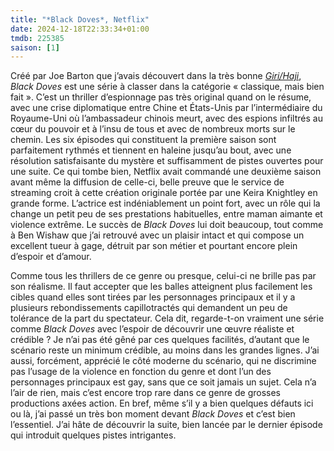 ```yaml
---
title: "*Black Doves*, Netflix"
date: 2024-12-18T22:33:34+01:00
tmdb: 225385 
saison: [1]
---
```


Créé par Joe Barton que j’avais découvert dans la très bonne [*Giri/Haji*](https://voiretmanger.fr/giri-haji-barton-bbc/), *Black Doves* est une série à classer dans la catégorie « classique, mais bien fait ». C’est un thriller d’espionnage pas très original quand on le résume, avec une crise diplomatique entre Chine et États-Unis par l’intermédiaire du Royaume-Uni où l’ambassadeur chinois meurt, avec des espions infiltrés au cœur du pouvoir et à l’insu de tous et avec de nombreux morts sur le chemin. Les six épisodes qui constituent la première saison sont parfaitement rythmés et tiennent en haleine jusqu’au bout, avec une résolution satisfaisante du mystère et suffisamment de pistes ouvertes pour une suite. Ce qui tombe bien, Netflix avait commandé une deuxième saison avant même la diffusion de celle-ci, belle preuve que le service de streaming croit à cette création originale portée par une Keira Knightley en grande forme. L’actrice est indéniablement un point fort, avec un rôle qui la change un petit peu de ses prestations habituelles, entre maman aimante et violence extrême. Le succès de *Black Doves* lui doit beaucoup, tout comme à Ben Wishaw que j’ai retrouvé avec un plaisir intact et qui compose un excellent tueur à gage, détruit par son métier et pourtant encore plein d’espoir et d’amour.

Comme tous les thrillers de ce genre ou presque, celui-ci ne brille pas par son réalisme. Il faut accepter que les balles atteignent plus facilement les cibles quand elles sont tirées par les personnages principaux et il y a plusieurs rebondissements capillotractés qui demandent un peu de tolérance de la part du spectateur. Cela dit, regarde-t-on vraiment une série comme *Black Doves* avec l’espoir de découvrir une œuvre réaliste et crédible ? Je n’ai pas été gêné par ces quelques facilités, d’autant que le scénario reste un minimum crédible, au moins dans les grandes lignes. J’ai aussi, forcément, apprécié le côté moderne du scénario, qui ne discrimine pas l’usage de la violence en fonction du genre et dont l’un des personnages principaux est gay, sans que ce soit jamais un sujet. Cela n’a l’air de rien, mais c’est encore trop rare dans ce genre de grosses productions axées action. En bref, même s’il y a bien quelques défauts ici ou là, j’ai passé un très bon moment devant *Black Doves* et c’est bien l’essentiel. J’ai hâte de découvrir la suite,  bien lancée par le dernier épisode qui introduit quelques pistes intrigantes. 

